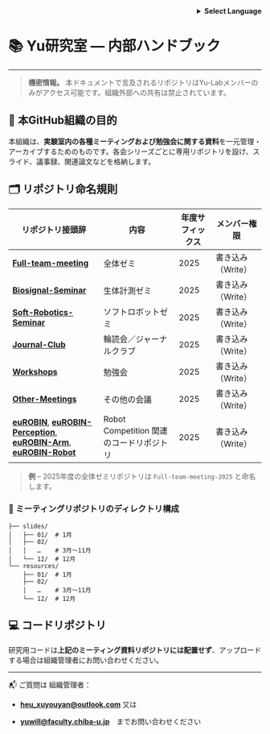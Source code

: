 <!-- 言語選択 -->

<div align="right">
  <details>
    <summary><strong>Select Language</strong></summary>
    <p>
      <a href="README_internal.md">English</a><br>
      <strong>日本語</strong><br>
      <a href="README_internal.zh.md">中文</a>
    </p>
  </details>
</div>

# 📚 Yu研究室 — 内部ハンドブック

---

> **機密情報。** 本ドキュメントで言及されるリポジトリはYu-Labメンバーのみがアクセス可能です。組織外部への共有は禁止されています。

## 📌 本GitHub組織の目的

本組織は、**実験室内の各種ミーティングおよび勉強会に関する資料**を一元管理・アーカイブするためのものです。各会シリーズごとに専用リポジトリを設け、スライド、議事録、関連論文などを格納します。

## 🗂️ リポジトリ命名規則

| リポジトリ接頭辞 | 内容  | 年度サフィックス | メンバー権限 |
| --- | --- | --- | --- |
| **[Full-team-meeting](https://github.com/Yu-Laboratory/Full-team-meeting-2025)** | 全体ゼミ | 2025 | 書き込み（Write） |
| **[Biosignal-Seminar](https://github.com/Yu-Laboratory/Biosignal-Seminar-2025)** | 生体計測ゼミ | 2025 | 書き込み（Write） |
| **[Soft-Robotics-Seminar](https://github.com/Yu-Laboratory/Soft-Robotics-Seminar-2025)** | ソフトロボットゼミ | 2025 | 書き込み（Write） |
| **[Journal-Club](https://github.com/Yu-Laboratory/Journal-Club-2025)** | 輪読会／ジャーナルクラブ | 2025 | 書き込み（Write） |
| **[Workshops](https://github.com/Yu-Laboratory/Workshops-2025)** | 勉強会 | 2025 | 書き込み（Write） |
| **[Other-Meetings](https://github.com/Yu-Laboratory/Other-Meetings-2025)** | その他の会議 | 2025 | 書き込み（Write） |
| **[euROBIN](https://github.com/Yu-Laboratory/euROBIN)**, **[euROBIN-Perception](https://github.com/Yu-Laboratory/euROBIN-Perception)**, **[euROBIN-Arm](https://github.com/Yu-Laboratory/euROBIN-Arm)**, **[euROBIN-Robot](https://github.com/Yu-Laboratory/euROBIN-Robot)** | Robot Competition 関連のコードリポジトリ | 2025 | 書き込み（Write） |

> **例** – 2025年度の全体ゼミリポジトリは `Full-team-meeting-2025` と命名します。

### 📁 ミーティングリポジトリのディレクトリ構成

```
├── slides/
│   ├── 01/  # 1月
│   ├── 02/
│   │   …    # 3月～11月
│   └── 12/  # 12月
└── resources/
    ├── 01/  # 1月
    ├── 02/
    │   …    # 3月～11月
    └── 12/  # 12月
```

## 💻 コードリポジトリ

研究用コードは**上記のミーティング資料リポジトリには配置せず**、アップロードする場合は組織管理者にお問い合わせください。

---

📬 ご質問は 組織管理者：

- **[heu_xuyouyan@outlook.com](mailto:infrastructure@yu-lab.local)** 又は
  
- **[yuwill@faculty.chiba-u.jp](mailto:infrastructure@yu-lab.local)**　までお問い合わせください
